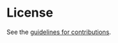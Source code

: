 # License

See the
[guidelines for contributions](https://github.com/ace-wg/ace-authcred-dtls-profile/blob/main/CONTRIBUTING.md).
